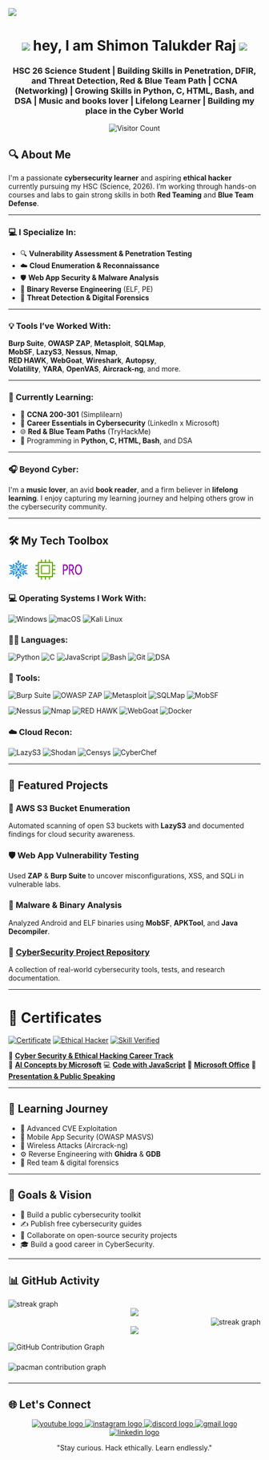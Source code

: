 ![](https://media.licdn.com/dms/image/v2/D5616AQEnUoVVPhjA_w/profile-displaybackgroundimage-shrink_350_1400/profile-displaybackgroundimage-shrink_350_1400/0/1711456067307?e=1753920000&v=beta&t=M3B_KK6O3zahEwz0R-VH0J0cH23D13b86cgvLI43Nss)

<div align="center">
<h1><img height="80" src="https://media.giphy.com/media/M9gbBd9nbDrOTu1Mqx/giphy.gif"  /> hey, I am Shimon Talukder Raj  <img src="https://emojis.slackmojis.com/emojis/images/1531849430/4246/blob-sunglasses.gif?1531849430" width="30"/>


<h3 align="center">
HSC 26 Science Student | Building Skills in Penetration, DFIR, and Threat Detection, Red & Blue Team Path | CCNA (Networking) | Growing Skills in Python, C, HTML, Bash, and DSA | Music and books lover | Lifelong Learner | Building my place in the Cyber World
</h3>

![Visitor Count](https://komarev.com/ghpvc/?username=rajtalukder159&style=flat-square&color=blue)
</div>

## 🔍 About Me

I'm a passionate **cybersecurity learner** and aspiring **ethical hacker** currently pursuing my HSC (Science, 2026). I’m working through hands-on courses and labs to gain strong skills in both **Red Teaming** and **Blue Team Defense**.

---

### 💻 I Specialize In:
- 🔍 **Vulnerability Assessment & Penetration Testing**  
- ☁️ **Cloud Enumeration & Reconnaissance**  
- 🛡️ **Web App Security & Malware Analysis**  
- 🧠 **Binary Reverse Engineering** (ELF, PE)  
- 🧩 **Threat Detection & Digital Forensics**

---

### 💡 Tools I’ve Worked With:

**Burp Suite**, **OWASP ZAP**, **Metasploit**, **SQLMap**,  
**MobSF**, **LazyS3**, **Nessus**, **Nmap**,  
**RED HAWK**, **WebGoat**, **Wireshark**, **Autopsy**,  
**Volatility**, **YARA**, **OpenVAS**, **Aircrack-ng**, and more.

---

### 🧠 Currently Learning:
- 📘 **CCNA 200-301** (Simplilearn)  
- 🔐 **Career Essentials in Cybersecurity** (LinkedIn x Microsoft)  
- 🌐 **Red & Blue Team Paths** (TryHackMe)  
- 🐍 Programming in **Python, C, HTML, Bash**, and DSA

---

### 🎧 Beyond Cyber:
I'm a **music lover**, an avid **book reader**, and a firm believer in **lifelong learning**. 
I enjoy capturing my learning journey and helping others grow in the cybersecurity community.

---

## 🛠️ My Tech Toolbox
<a href='https://archiveprogram.github.com/'><img src='https://raw.githubusercontent.com/acervenky/animated-github-badges/master/assets/acbadge.gif' width='40' height='40'></a> <a href='https://docs.github.com/en/developers'><img src='https://raw.githubusercontent.com/acervenky/animated-github-badges/master/assets/devbadge.gif' width='40' height='40'></a> <a href='https://github.com/pricing'><img src='https://raw.githubusercontent.com/acervenky/animated-github-badges/master/assets/pro.gif' width='40' height='40'></a> 

### 💻 Operating Systems I Work With:
![Windows](https://img.shields.io/badge/Windows-0078D6?style=for-the-badge&logo=windows&logoColor=white)
![macOS](https://img.shields.io/badge/macOS-000000?style=for-the-badge&logo=apple&logoColor=white)
![Kali Linux](https://img.shields.io/badge/Kali_Linux-557C94?style=for-the-badge&logo=kalilinux&logoColor=white)

### 👨‍💻 Languages:
![Python](https://img.shields.io/badge/Python-3670A0?style=for-the-badge&logo=python&logoColor=white)
![C](https://img.shields.io/badge/C-00599C?style=for-the-badge&logo=c&logoColor=white)
![JavaScript](https://img.shields.io/badge/JavaScript-F7DF1E?style=for-the-badge&logo=javascript&logoColor=black)
![Bash](https://img.shields.io/badge/Bash-1f1f1f?style=for-the-badge&logo=gnu-bash&logoColor=white)
![Git](https://img.shields.io/badge/Git-F05032?style=for-the-badge&logo=git&logoColor=white)
![DSA](https://img.shields.io/badge/DSA-FFA500?style=for-the-badge&logo=data&logoColor=white)

### 🧰 Tools:
![Burp Suite](https://img.shields.io/badge/Burp_Suite-FE7A16?style=for-the-badge&logo=burpsuite&logoColor=white)
![OWASP ZAP](https://img.shields.io/badge/OWASP_ZAP-000000?style=for-the-badge&logo=OWASP&logoColor=white)
![Metasploit](https://img.shields.io/badge/Metasploit-4E8EE9?style=for-the-badge)
![SQLMap](https://img.shields.io/badge/SQLMap-9B59B6?style=for-the-badge)
![MobSF](https://img.shields.io/badge/MobSF-000000?style=for-the-badge)

![Nessus](https://img.shields.io/badge/Nessus-003366?style=for-the-badge)
![Nmap](https://img.shields.io/badge/Nmap-0070C0?style=for-the-badge&logo=gnometerminal&logoColor=white)
![RED HAWK](https://img.shields.io/badge/RED_HAWK-CC0000?style=for-the-badge&logo=target&logoColor=white)
![WebGoat](https://img.shields.io/badge/WebGoat-800000?style=for-the-badge&logo=goat&logoColor=white)
![Docker](https://img.shields.io/badge/Docker-2496ED?style=for-the-badge&logo=docker&logoColor=white)


### ☁️ Cloud Recon:
![LazyS3](https://img.shields.io/badge/LazyS3-333333?style=for-the-badge)
![Shodan](https://img.shields.io/badge/Shodan-FF0000?style=for-the-badge)
![Censys](https://img.shields.io/badge/Censys-0073CF?style=for-the-badge)
![CyberChef](https://img.shields.io/badge/CyberChef-5A5A5A?style=for-the-badge&logo=apache&logoColor=white)

---

## 🚀 Featured Projects

### 🔎 AWS S3 Bucket Enumeration
Automated scanning of open S3 buckets with **LazyS3** and documented findings for cloud security awareness.

### 🛡️ Web App Vulnerability Testing
Used **ZAP** & **Burp Suite** to uncover misconfigurations, XSS, and SQLi in vulnerable labs.

### 🔬 Malware & Binary Analysis
Analyzed Android and ELF binaries using **MobSF**, **APKTool**, and **Java Decompiler**.

### 🔗 [CyberSecurity Project Repository](https://github.com/rajtalukder159/CyberSecurity-Project)
A collection of real-world cybersecurity tools, tests, and research documentation.

---
# 📜 Certificates

[![Certificate](https://img.shields.io/badge/Certified-CyberSecurity-blueviolet?style=for-the-badge&logo=Hackaday&logoColor=white)](https://ostad.app/share/certificate/a27041-shimon-talukder-raj)
[![Ethical Hacker](https://img.shields.io/badge/Ethical%20Hacker-Yes-success?style=for-the-badge&logo=TryHackMe&logoColor=white)](https://ostad.app)
[![Skill Verified](https://img.shields.io/badge/Skill-Verified-green?style=for-the-badge&logo=Ostad)](https://ostad.app)

👾 **[Cyber Security & Ethical Hacking Career Track](https://ostad.app/share/certificate/a27041-shimon-talukder-raj)**  
🤖 **[AI Concepts by Microsoft](https://learn.microsoft.com/en-us/users/shimontalukder-6374/achievements/xqmrgz8y)**
💻 **[Code with JavaScript](https://ostad.app/share/certificate/c23451-shimon-talukder-raj)**
💼 **[Microsoft Office](https://10minuteschool.com/certificate/67cec609d1f0a/)**
🎤 **[Presentation & Public Speaking](https://10minuteschool.com/certificate/643792c61516a/)**

---
## 📘 Learning Journey
- 🔧 Advanced CVE Exploitation
- 📱 Mobile App Security (OWASP MASVS)
- 📡 Wireless Attacks (Aircrack-ng)
- ⚙️ Reverse Engineering with **Ghidra** & **GDB**
- 👾 Red team & digital forensics

---

## 🧠 Goals & Vision
- 🧰 Build a public cybersecurity toolkit 
- ✍️ Publish free cybersecurity guides
- 🤝 Collaborate on open-source security projects
- 🎓 Build a good career in CyberSecurity. 

---

## 📊 GitHub Activity
<div align="left">
<img src="https://streak-stats.demolab.com?user=maurodesouza&locale=en&mode=daily&theme=dark&hide_border=false&border_radius=5&order=3" height="220" alt="streak graph"  />
</div>
<div align="Center">
<img src="https://github-readme-stats.vercel.app/api?username=rajtalukder159&count_private=true&show_icons=true&theme=algolia" />
</div>
<div align="right">
<img src="https://api.vaunt.dev/v1/github/entities/rajtalukder159/contributions?format=svg&private=false" height="220" alt="streak graph"  />
</div>
<div align="Center">
<img src="https://github-profile-trophy.vercel.app/?username=rajtalukder159&theme=darkhub]https://github.com/ryo-ma/github-profile-trophy" />
</div>

![GitHub Contribution Graph](https://github-readme-activity-graph.vercel.app/graph?username=rajtalukder159&theme=github-dark)

###

<picture>
  <source media="(prefers-color-scheme: dark)" srcset="https://raw.githubusercontent.com/rajtalukder159/rajtalukder159/output/pacman-contribution-graph-dark.svg">
  <source media="(prefers-color-scheme: light)" srcset="https://raw.githubusercontent.com/rajtalukder159/rajtalukder159/output/pacman-contribution-graph.svg">
  <img alt="pacman contribution graph" src="https://raw.githubusercontent.com/rajtalukder159/rajtalukder159/output/pacman-contribution-graph.svg">
</picture>

###

---

## 🌐 Let's Connect
<div align="center">
  <a href="https://www.youtube.com/@study_by_raj" target="_blank">
    <img src="https://img.shields.io/static/v1?message=Youtube&logo=youtube&label=&color=FF0000&logoColor=white&labelColor=&style=for-the-badge" height="35" alt="youtube logo" />
  </a>
  
  <a href="https://www.instagram.com/rajtalukder_159" target="_blank">
    <img src="https://img.shields.io/static/v1?message=Instagram&logo=instagram&label=&color=E4405F&logoColor=white&labelColor=&style=for-the-badge" height="35" alt="instagram logo" />
  </a>
  
  <a href="https://discord.com/channels/@me/1376968734735990877" target="_blank">
    <img src="https://img.shields.io/static/v1?message=Discord&logo=discord&label=&color=7289DA&logoColor=white&labelColor=&style=for-the-badge" height="35" alt="discord logo" />
  </a>
  
  <a href="mailto:rajtalukder2006@gmail.com" target="_blank">
    <img src="https://img.shields.io/static/v1?message=Gmail&logo=gmail&label=&color=D14836&logoColor=white&labelColor=&style=for-the-badge" height="35" alt="gmail logo" />
  </a>
  
  <a href="www.linkedin.com/in/shimon-talukder-646860295" target="_blank">
    <img src="https://img.shields.io/static/v1?message=LinkedIn&logo=linkedin&label=&color=0077B5&logoColor=white&labelColor=&style=for-the-badge" height="35" alt="linkedin logo" />
  </a>

"Stay curious. Hack ethically. Learn endlessly."
</div>
